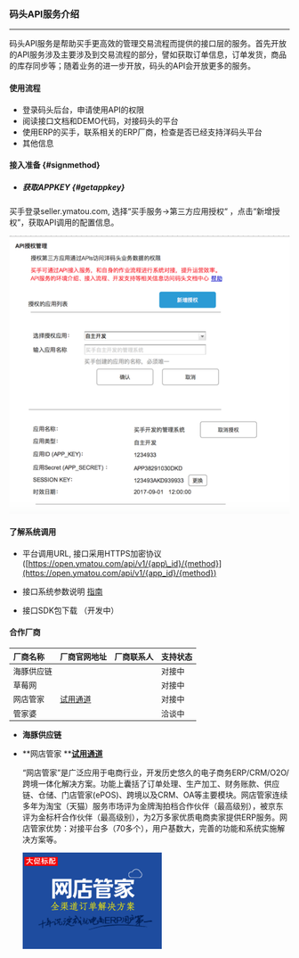 ### 码头API服务介绍

---

码头API服务是帮助买手更高效的管理交易流程而提供的接口层的服务。首先开放的API服务涉及主要涉及到交易流程的部分，譬如获取订单信息，订单发货，商品的库存同步等；随着业务的进一步开放，码头的API会开放更多的服务。

#### 使用流程

* 登录码头后台，申请使用API的权限
* 阅读接口文档和DEMO代码，对接码头的平台
* 使用ERP的买手，联系相关的ERP厂商，检查是否已经支持洋码头平台
* 其他信息

#### 接入准备 {#signmethod}

* ##### 获取APPKEY {#getappkey}

买手登录seller.ymatou.com, 选择“买手服务-&gt;第三方应用授权“ ，点击“新增授权”，获取API调用的配置信息。

![](/openapi/images/getappkey.png)

#### 了解系统调用

* 平台调用URL, 接口采用HTTPS加密协议 \([https://open.ymatou.com/api/v1/{app\_id}/{method}](https://open.ymatou.com/api/v1/{app_id}/{method})

* 接口系统参数说明 [指南](/openapi/how-to-call-api.md)

* 接口SDK包下载 （开发中）

#### 

#### 合作厂商

| 厂商名称 | 厂商官网地址 | 厂商联系人 | 支持状态 |
| :--- | :--- | :--- | :--- |
| 海豚供应链 |  |  | 对接中 |
| 草莓网 |  |  | 对接中 |
| 网店管家 | [试用通道](http://huoban.wdgj.com/partner/spread.html?pd=1012) |  | 对接中 |
| 管家婆 |  |  | 洽谈中 |



* **海豚供应链**



* **网店管家   **[**试用通道**](http://huoban.wdgj.com/partner/spread.html?pd=1012)

  “网店管家”是广泛应用于电商行业，开发历史悠久的电子商务ERP/CRM/O2O/跨境一体化解决方案。功能上囊括了订单处理、生产加工、财务账款、供应链、仓储、门店管家\(ePOS\)、跨境以及CRM、OA等主要模块。网店管家连续多年为淘宝（天猫）服务市场评为金牌淘拍档合作伙伴（最高级别），被京东评为金标杆合作伙伴（最高级别），为2万多家优质电商卖家提供ERP服务。网店管家优势：对接平台多（70多个），用户基数大，完善的功能和系统实施解决方案等。

  ![](/openapi/images/wangdianguanjia.png)



